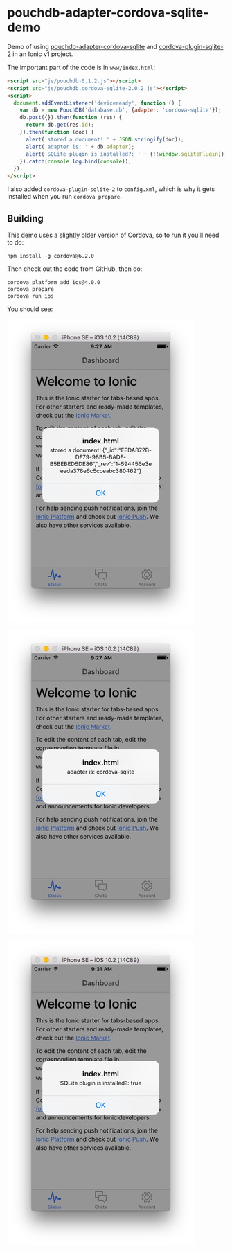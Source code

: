 pouchdb-adapter-cordova-sqlite-demo
=====

Demo of using [pouchdb-adapter-cordova-sqlite](http://github.com/nolanlawson/pouchdb-adapter-cordova-sqlite) and [cordova-plugin-sqlite-2](https://travis-ci.org/nolanlawson/cordova-plugin-sqlite-2) in an Ionic v1 project.

The important part of the code is in `www/index.html`:

```html
<script src="js/pouchdb-6.1.2.js"></script>
<script src="js/pouchdb.cordova-sqlite-2.0.2.js"></script>
<script>
  document.addEventListener('deviceready', function () {
    var db = new PouchDB('database.db', {adapter: 'cordova-sqlite'});
    db.post({}).then(function (res) {
      return db.get(res.id);
    }).then(function (doc) {
      alert('stored a document! ' + JSON.stringify(doc));
      alert('adapter is: ' + db.adapter);
      alert('SQLite plugin is installed?: ' + (!!window.sqlitePlugin));
    }).catch(console.log.bind(console));
  });
</script>
```

I also added `cordova-plugin-sqlite-2` to `config.xml`, which is why it gets installed when you run `cordova prepare`.

Building
----

This demo uses a slightly older version of Cordova, so to run it you'll need to do:

    npm install -g cordova@6.2.0

Then check out the code from GitHub, then do:

    cordova platform add ios@4.0.0
    cordova prepare
    cordova run ios

You should see:

<img src="docs/screenshot1.png"></img>

<img src="docs/screenshot2.png"></img>

<img src="docs/screenshot3.png"></img>
